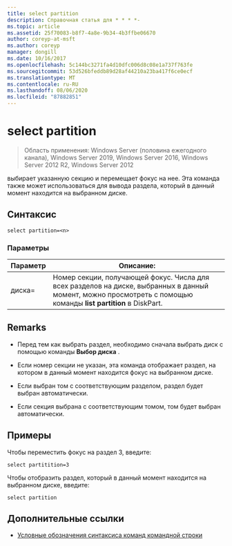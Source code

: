 ```yaml
---
title: select partition
description: Справочная статья для * * * *-
ms.topic: article
ms.assetid: 25f70083-b8f7-4a8e-9b34-4b3ffbe06670
author: coreyp-at-msft
ms.author: coreyp
manager: dongill
ms.date: 10/16/2017
ms.openlocfilehash: 5c144bc3271fa4d10dfc006d8c08e1a737f763fe
ms.sourcegitcommit: 53d526bfeddb89d28af44210a23ba417f6ce0ecf
ms.translationtype: MT
ms.contentlocale: ru-RU
ms.lasthandoff: 08/06/2020
ms.locfileid: "87882851"
---
```

# <a name="select-partition"></a>select partition

> Область применения: Windows Server (половина ежегодного канала), Windows Server 2019, Windows Server 2016, Windows Server 2012 R2, Windows Server 2012

выбирает указанную секцию и перемещает фокус на нее. Эта команда также может использоваться для вывода раздела, который в данный момент находится на выбранном диске.



## <a name="syntax"></a>Синтаксис

```
select partition=<n>
```

### <a name="parameters"></a>Параметры

|   Параметр    |                                                                                    Описание:                                                                                    |
|----------------|-----------------------------------------------------------------------------------------------------------------------------------------------------------------------------------|
| диска\=<n> | Номер секции, получающей фокус. Числа для всех разделов на диске, выбранных в данный момент, можно просмотреть с помощью команды **list partition** в DiskPart. |

## <a name="remarks"></a>Remarks

-   Перед тем как выбрать раздел, необходимо сначала выбрать диск с помощью команды **Выбор диска** .

-   Если номер секции не указан, эта команда отображает раздел, на котором в данный момент находится фокус на выбранном диске.

-   Если выбран том с соответствующим разделом, раздел будет выбран автоматически.

-   Если секция выбрана с соответствующим томом, том будет выбран автоматически.

## <a name="examples"></a>Примеры
Чтобы переместить фокус на раздел 3, введите:

```
select partitition=3
```

Чтобы отобразить раздел, который в данный момент находится на выбранном диске, введите:

```
select partition
```

## <a name="additional-references"></a>Дополнительные ссылки
- [Условные обозначения синтаксиса команд командной строки](command-line-syntax-key.md)




